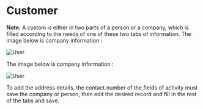 # Customer
**Note:** A custom is either in two parts of a person or a company, which is filled according to the needs of one of these two tabs of information.
The image below is company information :

<img alt="User" source="" class="img-thumbnail" src="images/company.png" />

The image below is company information :

<img alt="User" source="" class="img-thumbnail" src="images/person.png" />

To add the address details, the contact number of the fields of activity must save the company or person, then edit the desired record and fill in the rest of the tabs and save.

